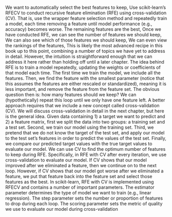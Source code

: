 We want to automatically select the best features to keep, Use scikit-learn’s RFECV to conduct recursive feature elimination (RFE) using cross-validation (CV).
That is, use the wrapper feature selection method and repeatedly train a model, each time removing a
feature until model performance (e.g., accuracy) becomes worse. The remaining features are the best, Once we have conducted RFE, we can see the number of features
we should keep, We can also see which of those features we should keep, We can even view the rankings of the features, This is likely the most advanced recipe in this book up to this point, combining a number of topics we
have yet to address in detail. However, the intuition is straightforward enough that we can address it
here rather than holding off until a later chapter. The idea behind RFE is to train a model repeatedly,
updating the weights or coefficients of that model each time. The first time we train the model, we
include all the features. Then, we find the feature with the smallest parameter (notice that this assumes
the features are either rescaled or standardized), meaning it is less important, and remove the feature
from the feature set.
The obvious question then is: how many features should we keep? We can (hypothetically) repeat this
loop until we only have one feature left. A better approach requires that we include a new concept
called cross-validation (CV). We will discuss cross-validation in detail in the next chapter, but here is
the general idea.
Given data containing 1) a target we want to predict and 2) a feature matrix, first we split the data into
two groups: a training set and a test set. Second, we train our model using the training set. Third, we
pretend that we do not know the target of the test set, and apply our model to the test set’s features in
order to predict the values of the test set. Finally, we compare our predicted target values with the true
target values to evaluate our model.
We can use CV to find the optimum number of features to keep during RFE. Specifically, in RFE with
CV after every iteration, we use cross-validation to evaluate our model. If CV shows that our model
improved after we eliminated a feature, then we continue on to the next loop. However, if CV shows
that our model got worse after we eliminated a feature, we put that feature back into the feature set and
select those features as the best.
In scikit-learn, RFE with CV is implemented using RFECV and contains a number of important
parameters. The estimator parameter determines the type of model we want to train (e.g., linear
regression). The step parameter sets the number or proportion of features to drop during each loop. The
scoring parameter sets the metric of quality we use to evaluate our model during cross-validation

